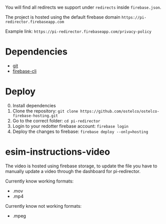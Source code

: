 You will find all redirects we support under `redirects` inside `firebase.json`.

The project is hosted using the default firebase domain `https://pi-redirector.firebaseapp.com`

Example link: `https://pi-redirector.firebaseapp.com/privacy-policy`

# Dependencies
- [git](https://git-scm.com/book/en/v2/Getting-Started-Installing-Git)
- [firebase-cli](https://firebase.google.com/docs/cli)

# Deploy
0. Install dependencies
1. Clone the repository: `git clone https://github.com/ostelco/ostelco-firebase-hosting.git`
2. Go to the correct folder: `cd pi-redirector`
3. Login to your redotter firebase account: `firebase login`
4. Deploy the changes to firebase: `firebase deploy --only=hosting` 

# esim-instructions-video

The video is hosted using firebase storage, to update the file you have to manually update a video through the dashboard for pi-redirector.

Currently know working formats:
- .mov
- .mp4

Currently know not working formats:
- .mpeg

